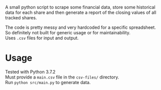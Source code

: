 A small python script to scrape some financial data, store some historical data for each share and then generate a report of the closing values of all tracked shares.

The code is pretty messy and very hardcoded for a specific spreadsheet. So definitely not built for generic usage or for maintainability.  
Uses `.csv` files for input and output.

# Usage

Tested with Python 3.7.2  
Must provide a `main.csv` file in the `csv-files/` directory.  
Run `python src/main.py` to generate data.
